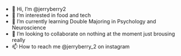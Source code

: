- 👋 Hi, I’m @jerryberry2
- 👀 I’m interested in food and tech 
- 🌱 I’m currently learning Double Majoring in Psychology and Neuroscience
- 💞️ I’m looking to collaborate on nothing at the moment just brousing really
- 📫 How to reach me @jerryberry_2 on instagram

<!---
jerryberry2/jerryberry2 is a ✨ special ✨ repository because its `README.md` (this file) appears on your GitHub profile.
You can click the Preview link to take a look at your changes.
--->
